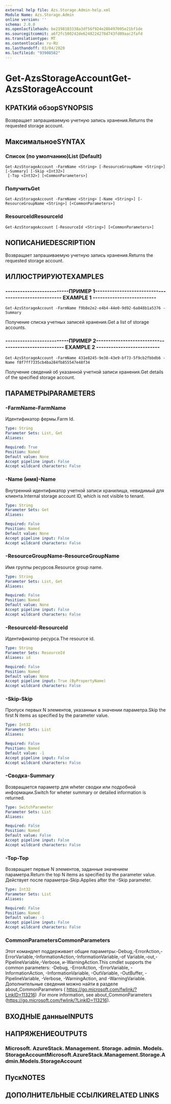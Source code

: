 ```yaml
---
external help file: Azs.Storage.Admin-help.xml
Module Name: Azs.Storage.Admin
online version: ''
schema: 2.0.0
ms.openlocfilehash: be2198103338a3df56f924e28b497095e21bf1de
ms.sourcegitcommit: a6f2fc500242de6248224278d743fd09aac2fafd
ms.translationtype: MT
ms.contentlocale: ru-RU
ms.lasthandoff: 03/04/2020
ms.locfileid: "93908582"
---
```

# <span data-ttu-id="345b8-101">Get-AzsStorageAccount</span><span class="sxs-lookup"><span data-stu-id="345b8-101">Get-AzsStorageAccount</span></span>

## <span data-ttu-id="345b8-102">КРАТКИй обзор</span><span class="sxs-lookup"><span data-stu-id="345b8-102">SYNOPSIS</span></span>
<span data-ttu-id="345b8-103">Возвращает запрашиваемую учетную запись хранения.</span><span class="sxs-lookup"><span data-stu-id="345b8-103">Returns the requested storage account.</span></span>

## <span data-ttu-id="345b8-104">Максимальное</span><span class="sxs-lookup"><span data-stu-id="345b8-104">SYNTAX</span></span>

### <span data-ttu-id="345b8-105">Список (по умолчанию)</span><span class="sxs-lookup"><span data-stu-id="345b8-105">List (Default)</span></span>
```
Get-AzsStorageAccount -FarmName <String> [-ResourceGroupName <String>] [-Summary] [-Skip <Int32>]
 [-Top <Int32>] [<CommonParameters>]
```

### <span data-ttu-id="345b8-106">Получить</span><span class="sxs-lookup"><span data-stu-id="345b8-106">Get</span></span>
```
Get-AzsStorageAccount -FarmName <String> [-Name <String>] [-ResourceGroupName <String>] [<CommonParameters>]
```

### <span data-ttu-id="345b8-107">ResourceId</span><span class="sxs-lookup"><span data-stu-id="345b8-107">ResourceId</span></span>
```
Get-AzsStorageAccount [-ResourceId <String>] [<CommonParameters>]
```

## <span data-ttu-id="345b8-108">NОПИСАНИЕ</span><span class="sxs-lookup"><span data-stu-id="345b8-108">DESCRIPTION</span></span>
<span data-ttu-id="345b8-109">Возвращает запрашиваемую учетную запись хранения.</span><span class="sxs-lookup"><span data-stu-id="345b8-109">Returns the requested storage account.</span></span>

## <span data-ttu-id="345b8-110">ИЛЛЮСТРИРУЮТ</span><span class="sxs-lookup"><span data-stu-id="345b8-110">EXAMPLES</span></span>

### <span data-ttu-id="345b8-111">--------------------------ПРИМЕР 1--------------------------</span><span class="sxs-lookup"><span data-stu-id="345b8-111">-------------------------- EXAMPLE 1 --------------------------</span></span>
```
Get-AzsStorageAccount -FarmName f9b8e2e2-e4b4-44e0-9d92-6a848b1a5376 -Summary
```

<span data-ttu-id="345b8-112">Получение списка учетных записей хранения.</span><span class="sxs-lookup"><span data-stu-id="345b8-112">Get a list of storage accounts.</span></span>

### <span data-ttu-id="345b8-113">--------------------------ПРИМЕР 2--------------------------</span><span class="sxs-lookup"><span data-stu-id="345b8-113">-------------------------- EXAMPLE 2 --------------------------</span></span>
```
Get-AzsStorageAccount -FarmName 431e8245-9e38-43e9-bf73-5f9cb2fbbdb6 -Name f8f7ff7335cb4ba284fb855547e48f34
```

<span data-ttu-id="345b8-114">Получение сведений об указанной учетной записи хранения.</span><span class="sxs-lookup"><span data-stu-id="345b8-114">Get details of the specified storage account.</span></span>

## <span data-ttu-id="345b8-115">ПАРАМЕТРЫ</span><span class="sxs-lookup"><span data-stu-id="345b8-115">PARAMETERS</span></span>

### <span data-ttu-id="345b8-116">-FarmName</span><span class="sxs-lookup"><span data-stu-id="345b8-116">-FarmName</span></span>
<span data-ttu-id="345b8-117">Идентификатор фермы.</span><span class="sxs-lookup"><span data-stu-id="345b8-117">Farm Id.</span></span>

```yaml
Type: String
Parameter Sets: List, Get
Aliases: 

Required: True
Position: Named
Default value: None
Accept pipeline input: False
Accept wildcard characters: False
```

### <span data-ttu-id="345b8-118">-Name (имя)</span><span class="sxs-lookup"><span data-stu-id="345b8-118">-Name</span></span>
<span data-ttu-id="345b8-119">Внутренний идентификатор учетной записи хранилища, невидимый для клиента.</span><span class="sxs-lookup"><span data-stu-id="345b8-119">Internal storage account ID, which is not visible to tenant.</span></span>

```yaml
Type: String
Parameter Sets: Get
Aliases: 

Required: False
Position: Named
Default value: None
Accept pipeline input: False
Accept wildcard characters: False
```

### <span data-ttu-id="345b8-120">-ResourceGroupName</span><span class="sxs-lookup"><span data-stu-id="345b8-120">-ResourceGroupName</span></span>
<span data-ttu-id="345b8-121">Имя группы ресурсов.</span><span class="sxs-lookup"><span data-stu-id="345b8-121">Resource group name.</span></span>

```yaml
Type: String
Parameter Sets: List, Get
Aliases: 

Required: False
Position: Named
Default value: None
Accept pipeline input: False
Accept wildcard characters: False
```

### <span data-ttu-id="345b8-122">-ResourceId</span><span class="sxs-lookup"><span data-stu-id="345b8-122">-ResourceId</span></span>
<span data-ttu-id="345b8-123">Идентификатор ресурса.</span><span class="sxs-lookup"><span data-stu-id="345b8-123">The resource id.</span></span>

```yaml
Type: String
Parameter Sets: ResourceId
Aliases: id

Required: False
Position: Named
Default value: None
Accept pipeline input: True (ByPropertyName)
Accept wildcard characters: False
```

### <span data-ttu-id="345b8-124">-Skip</span><span class="sxs-lookup"><span data-stu-id="345b8-124">-Skip</span></span>
<span data-ttu-id="345b8-125">Пропуск первых N элементов, указанных в значении параметра.</span><span class="sxs-lookup"><span data-stu-id="345b8-125">Skip the first N items as specified by the parameter value.</span></span>

```yaml
Type: Int32
Parameter Sets: List
Aliases: 

Required: False
Position: Named
Default value: -1
Accept pipeline input: False
Accept wildcard characters: False
```

### <span data-ttu-id="345b8-126">-Сводка</span><span class="sxs-lookup"><span data-stu-id="345b8-126">-Summary</span></span>
<span data-ttu-id="345b8-127">Возвращается параметр для wheter сводки или подробной информации.</span><span class="sxs-lookup"><span data-stu-id="345b8-127">Switch for wheter summary or detailed information is returned.</span></span>

```yaml
Type: SwitchParameter
Parameter Sets: List
Aliases: 

Required: False
Position: Named
Default value: False
Accept pipeline input: False
Accept wildcard characters: False
```

### <span data-ttu-id="345b8-128">-Top</span><span class="sxs-lookup"><span data-stu-id="345b8-128">-Top</span></span>
<span data-ttu-id="345b8-129">Возвращает первые N элементов, заданные значением параметра.</span><span class="sxs-lookup"><span data-stu-id="345b8-129">Return the top N items as specified by the parameter value.</span></span>
<span data-ttu-id="345b8-130">Действует после параметра-Skip.</span><span class="sxs-lookup"><span data-stu-id="345b8-130">Applies after the -Skip parameter.</span></span>

```yaml
Type: Int32
Parameter Sets: List
Aliases: 

Required: False
Position: Named
Default value: -1
Accept pipeline input: False
Accept wildcard characters: False
```

### <span data-ttu-id="345b8-131">CommonParameters</span><span class="sxs-lookup"><span data-stu-id="345b8-131">CommonParameters</span></span>
<span data-ttu-id="345b8-132">Этот командлет поддерживает общие параметры:-Debug,-ErrorAction,-ErrorVariable,-InformationAction,-InformationVariable,-of Variable,-out,-PipelineVariable,-Verbose, и-WarningAction.</span><span class="sxs-lookup"><span data-stu-id="345b8-132">This cmdlet supports the common parameters: -Debug, -ErrorAction, -ErrorVariable, -InformationAction, -InformationVariable, -OutVariable, -OutBuffer, -PipelineVariable, -Verbose, -WarningAction, and -WarningVariable.</span></span> <span data-ttu-id="345b8-133">Дополнительные сведения можно найти в разделе about_CommonParameters ( https://go.microsoft.com/fwlink/?LinkID=113216) .</span><span class="sxs-lookup"><span data-stu-id="345b8-133">For more information, see about_CommonParameters (https://go.microsoft.com/fwlink/?LinkID=113216).</span></span>

## <span data-ttu-id="345b8-134">ВХОДНЫЕ данные</span><span class="sxs-lookup"><span data-stu-id="345b8-134">INPUTS</span></span>

## <span data-ttu-id="345b8-135">НАПРЯЖЕНИЕ</span><span class="sxs-lookup"><span data-stu-id="345b8-135">OUTPUTS</span></span>

### <span data-ttu-id="345b8-136">Microsoft. AzureStack. Management. Storage. admin. Models. StorageAccount</span><span class="sxs-lookup"><span data-stu-id="345b8-136">Microsoft.AzureStack.Management.Storage.Admin.Models.StorageAccount</span></span>

## <span data-ttu-id="345b8-137">Пуск</span><span class="sxs-lookup"><span data-stu-id="345b8-137">NOTES</span></span>

## <span data-ttu-id="345b8-138">ДОПОЛНИТЕЛЬНЫЕ ССЫЛКИ</span><span class="sxs-lookup"><span data-stu-id="345b8-138">RELATED LINKS</span></span>

